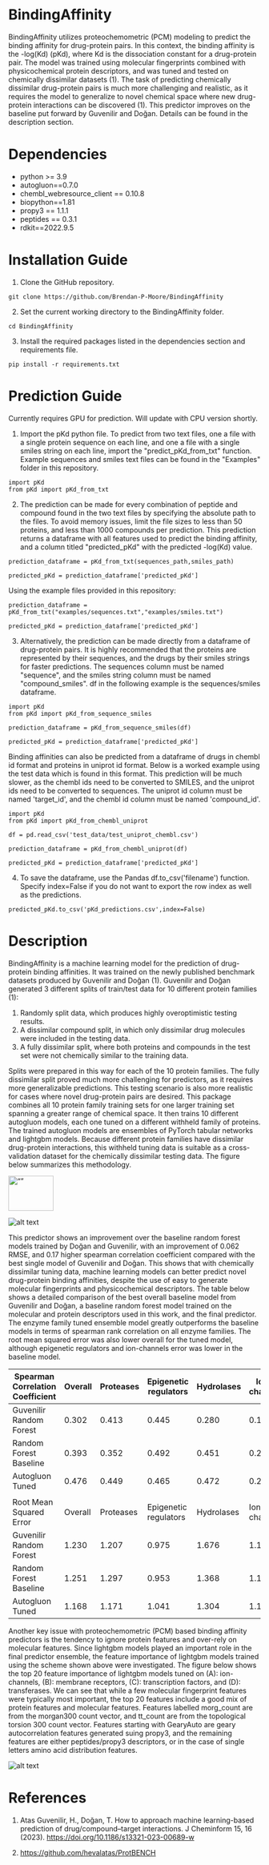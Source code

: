 # BindingAffinity
BindingAffinity utilizes proteochemometric (PCM) modeling to predict the binding affinity for drug-protein pairs. In this context, the binding affinity is the -log(Kd) (pKd), where Kd is the dissociation constant for a drug-protein pair. The model was trained using molecular fingerprints combined with physicochemical protein descriptors, and was tuned and tested on chemically dissimilar datasets (1). The task of predicting chemically dissimilar drug-protein pairs is much more challenging and realistic, as it requires the model to generalize to novel chemical space where new drug-protein interactions can be discovered (1). This predictor improves on the baseline put forward by Guvenilir and Doğan. Details can be found in the description section.


# Dependencies
* python >= 3.9
* autogluon==0.7.0
* chembl_webresource_client == 0.10.8
* biopython==1.81
* propy3 == 1.1.1
* peptides == 0.3.1
* rdkit==2022.9.5

# Installation Guide

1. Clone the GitHub repository.

```
git clone https://github.com/Brendan-P-Moore/BindingAffinity

```
2. Set the current working directory to the BindingAffinity folder.

```
cd BindingAffinity

```
3. Install the required packages listed in the dependencies section and requirements file.

```
pip install -r requirements.txt

```

# Prediction Guide

Currently requires GPU for prediction. Will update with CPU version shortly.

1. Import the pKd python file. To predict from two text files, one a file with a single protein sequence on each line, and one a file with a single smiles string on each line, import the "predict_pKd_from_txt" function. Example sequences and smiles text files can be found in the "Examples" folder in this repository.

```
import pKd
from pKd import pKd_from_txt

```

2. The prediction can be made for every combination of peptide and compound found in the two text files by specifying the absolute path to the files. To avoid memory issues, limit the file sizes to less than 50 proteins, and less than 1000 compounds per prediction. This prediction returns a dataframe with all features used to predict the binding affinity, and a column titled "predicted_pKd" with the predicted -log(Kd) value.

```
prediction_dataframe = pKd_from_txt(sequences_path,smiles_path)

predicted_pKd = prediction_dataframe['predicted_pKd']

```

Using the example files provided in this repository:

```
prediction_dataframe = pKd_from_txt("examples/sequences.txt","examples/smiles.txt")

predicted_pKd = prediction_dataframe['predicted_pKd']

```

3. Alternatively, the prediction can be made directly from a dataframe of drug-protein pairs. It is highly recommended that the proteins are represented by their sequences, and the drugs by their smiles strings for faster predictions. The sequences column must be named "sequence", and the smiles string column must be named "compound_smiles". df in the following example is the sequences/smiles dataframe.

```
import pKd
from pKd import pKd_from_sequence_smiles

prediction_dataframe = pKd_from_sequence_smiles(df)

predicted_pKd = prediction_dataframe['predicted_pKd']

```

Binding affinities can also be predicted from a dataframe of drugs in chembl id format and proteins in uniprot id format. Below is a worked example using the test data which is found in this format. This prediction will be much slower, as the chembl ids need to be converted to SMILES, and the uniprot ids need to be converted to sequences. The uniprot id column must be named 'target_id', and the chembl id column must be named 'compound_id'.

```
import pKd
from pKd import pKd_from_chembl_uniprot

df = pd.read_csv('test_data/test_uniprot_chembl.csv')

prediction_dataframe = pKd_from_chembl_uniprot(df)

predicted_pKd = prediction_dataframe['predicted_pKd']

```
4. To save the dataframe, use the Pandas df.to_csv('filename') function. Specify index=False if you do not want to export the row index as well as the predictions.

```
predicted_pKd.to_csv('pKd_predictions.csv',index=False)

```
# Description

BindingAffinity is a machine learning model for the prediction of drug-protein binding affinities. It was trained on the newly published benchmark datasets produced by Guvenilir and Doğan (1). Guvenilir and Doğan generated 3 different splits of train/test data for 10 different protein families (1):

1.	Randomly split data, which produces highly overoptimistic testing results.
2.	A dissimilar compound split, in which only dissimilar drug molecules were included in the testing data.
3.	A fully dissimilar split, where both proteins and compounds in the test set were not chemically similar to the training data.

Splits were prepared in this way for each of the 10 protein families. The fully dissimilar split proved much more challenging for predictors, as it requires more generalizable predictions. This testing scenario is also more realistic for cases where novel drug-protein pairs are desired.
This package combines all 10 protein family training sets for one larger training set spanning a greater range of chemical space. It then trains 10 different autogluon models, each one tuned on a different withheld family of proteins. The trained autogluon models are ensembles of PyTorch tabular networks and lightgbm models. Because different protein families have dissimilar drug-protein interactions, this withheld tuning data is suitable as a cross-validation dataset for the chemically dissimilar testing data. The figure below summarizes this methodology.

<img src="training_scheme_BindingAffinity.png" alt= “” width="90" height="70">

![alt text](https://github.com/Brendan-P-Moore/BindingAffinity/blob/main/training_scheme_BindingAffinity.png?raw=true)

This predictor shows an improvement over the baseline random forest models trained by Doğan and Guvenilir, with an improvement of 0.062 RMSE, and 0.17 higher spearman correlation coefficient compared with the best single model of Guvenilir and Doğan. This shows that with chemically dissimilar tuning data, machine learning models can better predict novel drug-protein binding affinities, despite the use of easy to generate molecular fingerprints and physicochemical descriptors. The table below shows a detailed comparison of the best overall baseline model from Guvenilir and Doğan, a baseline random forest model trained on the molecular and protein descriptors used in this work, and the final predictor. The enzyme family tuned ensemble model greatly outperforms the baseline models in terms of spearman rank correlation on all enzyme families. The root mean squared error was also lower overall for the tuned model, although epigenetic regulators and ion-channels error was lower in the baseline model.

| Spearman   Correlation Coefficient | Overall | Proteases | Epigenetic regulators | Hydrolases | Ion-channel | membrane receptors | other | oxidoreductases | transcription-factors | transferases | transporters |
|------------------------------------|---------|-----------|-----------------------|------------|-------------|--------------------|-------|-----------------|-----------------------|--------------|--------------|
| Guvenilir   Random Forest          | 0.302   | 0.413     | 0.445                 | 0.280      | 0.153       | 0.341              | 0.349 | 0.079           | 0.266                 | 0.439        | 0.249        |
| Random Forest Baseline             | 0.393   | 0.352     | 0.492                 | 0.451      | 0.231       | 0.299              | 0.329 | 0.145           | 0.339                 | 0.352        | 0.225        |
| Autogluon Tuned                    | 0.476   | 0.449     | 0.465                 | 0.472      | 0.291       | 0.425              | 0.437 | 0.256           | 0.320                 | 0.533        | 0.372        |
|                                    |         |           |                       |            |             |                    |       |                 |                       |              |              |
| Root Mean Squared Error            | Overall | Proteases | Epigenetic regulators | Hydrolases | Ion-channel | membrane receptors | other | oxidoreductases | transcription-factors | transferases | transporters |
| Guvenilir   Random Forest          | 1.230   | 1.207     | 0.975                 | 1.676      | 1.144       | 1.229              | 1.347 | 1.271           | 1.150                 | 1.132        | 1.173        |
| Random Forest Baseline             | 1.251   | 1.297     | 0.953                 | 1.368      | 1.110       | 1.313              | 1.252 | 1.208           | 1.150                 | 1.247        | 1.196        |
| Autogluon Tuned                    | 1.168   | 1.171     | 1.041                 | 1.304      | 1.155       | 1.206              | 1.208 | 1.115           | 1.098                 | 1.119        | 1.100        |

Another key issue with proteochemometric (PCM) based binding affinity predictors is the tendency to ignore protein features and over-rely on molecular features. Since lightgbm models played an important role in the final predictor ensemble, the feature importance of lightgbm models trained using the scheme shown above were investigated. The figure below shows the top 20 feature importance of lightgbm models tuned on (A): ion-channels, (B): membrane receptors, (C): transcription factors, and (D): transferases. We can see that while a few molecular fingerprint features were typically most important, the top 20 features include a good mix of protein features and molecular features. Features labelled morg_count are from the morgan300 count vector, and tt_count are from the topological torsion 300 count vector. Features starting with GearyAuto are geary autocorrelation features generated suing propy3, and the remaining features are either peptides/propy3 descriptors, or in the case of single letters amino acid distribution features.

![alt text](https://github.com/Brendan-P-Moore/BindingAffinity/blob/main/feature_importance_lightgbm_BindingAffinity.png?raw=true)

# References

1) Atas Guvenilir, H., Doğan, T. How to approach machine learning-based prediction of drug/compound–target interactions. J Cheminform 15, 16 (2023). https://doi.org/10.1186/s13321-023-00689-w

2) https://github.com/hevalatas/ProtBENCH

